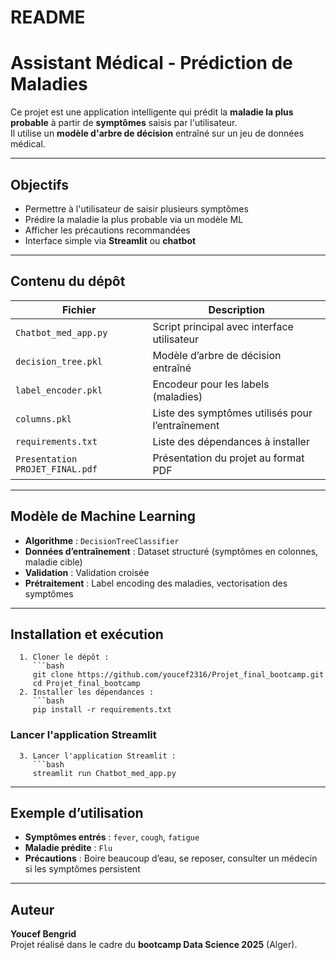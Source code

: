 # README

# Assistant Médical - Prédiction de Maladies

Ce projet est une application intelligente qui prédit la **maladie la plus probable** à partir de **symptômes** saisis par l'utilisateur.  
Il utilise un **modèle d'arbre de décision** entraîné sur un jeu de données médical.  

---

## Objectifs

- Permettre à l'utilisateur de saisir plusieurs symptômes
- Prédire la maladie la plus probable via un modèle ML
- Afficher les précautions recommandées
- Interface simple via **Streamlit** ou **chatbot**

---

## Contenu du dépôt

| Fichier                         | Description                                         |
|--------------------------------|-----------------------------------------------------|
| `Chatbot_med_app.py`           | Script principal avec interface utilisateur         |
| `decision_tree.pkl`            | Modèle d’arbre de décision entraîné                 |
| `label_encoder.pkl`            | Encodeur pour les labels (maladies)                 |
| `columns.pkl`                  | Liste des symptômes utilisés pour l’entraînement    |
| `requirements.txt`             | Liste des dépendances à installer                   |
| `Presentation PROJET_FINAL.pdf`| Présentation du projet au format PDF                |

---

## Modèle de Machine Learning

- **Algorithme** : `DecisionTreeClassifier`
- **Données d’entraînement** : Dataset structuré (symptômes en colonnes, maladie cible)
- **Validation** : Validation croisée
- **Prétraitement** : Label encoding des maladies, vectorisation des symptômes

---

## Installation et exécution

      1. Cloner le dépôt :
         ```bash
         git clone https://github.com/youcef2316/Projet_final_bootcamp.git
         cd Projet_final_bootcamp
      2. Installer les dépendances :
         ```bash
         pip install -r requirements.txt
   ### **Lancer l'application Streamlit**
      3. Lancer l'application Streamlit :
         ```bash
         streamlit run Chatbot_med_app.py

---

## Exemple d’utilisation
- **Symptômes entrés** : `fever`, `cough`, `fatigue`  
- **Maladie prédite** : `Flu`  
- **Précautions** : Boire beaucoup d’eau, se reposer, consulter un médecin si les symptômes persistent
---
##  Auteur
**Youcef Bengrid**  
Projet réalisé dans le cadre du **bootcamp Data Science 2025** (Alger).



   
